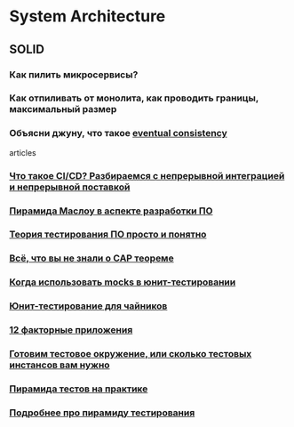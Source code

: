 # System Architecture
## SOLID
### Как пилить микросервисы?
### Как отпиливать от монолита, как проводить границы, максимальный размер
### Объясни джуну, что такое [eventual consistency](https://habr.com/ru/articles/100891/)

articles

### [Что такое CI/CD? Разбираемся с непрерывной интеграцией и непрерывной поставкой](https://habr.com/ru/companies/otus/articles/515078/)

### [Пирамида Маслоу в аспекте разработки ПО](https://habr.com/ru/articles/587620/)

### [Теория тестирования ПО просто и понятно](https://habr.com/ru/articles/587620/)

### [Всё, что вы не знали о CAP теореме](https://habr.com/ru/articles/328792/)

### [Когда использовать mocks в юнит-тестировании](https://habr.com/ru/articles/577424/)

### [Юнит-тестирование для чайников](https://habr.com/ru/articles/169381/)

### [12 факторные приложения](https://12factor.net/ru/)

### [Готовим тестовое окружение, или сколько тестовых инстансов вам нужно](https://habr.com/ru/companies/oleg-bunin/articles/358482/)

### [Пирамида тестов на практике](https://habr.com/ru/articles/358950/)

### [Подробнее про пирамиду тестирования](https://habr.com/ru/articles/672484/)
